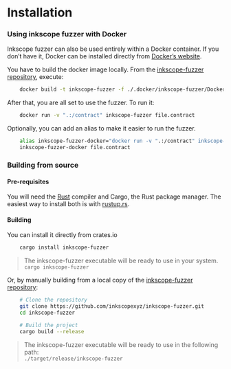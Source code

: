 # Installation

### Using inkscope fuzzer with Docker

Inkscope fuzzer can also be used entirely within a Docker container. If you don’t have it, Docker can be installed directly from [Docker’s website](https://docs.docker.com/get-docker/).

You have to build the docker image locally. From the [inkscope-fuzzer repository](https://github.com/inkscopexyz/inkscope-fuzzer), execute:

```bash
    docker build -t inkscope-fuzzer -f ./.docker/inkscope-fuzzer/Dockerfile .
```

After that, you are all set to use the fuzzer. To run it:

```bash
    docker run -v ".:/contract" inkscope-fuzzer file.contract
```

Optionally, you can add an alias to make it easier to run the fuzzer.
```bash
    alias inkscope-fuzzer-docker="docker run -v ".:/contract" inkscope-fuzzer"
    inkscope-fuzzer-docker file.contract
```

### Building from source

#### Pre-requisites

You will need the [Rust](https://www.rust-lang.org/) compiler and Cargo, the Rust package manager. The easiest way to install both is with [rustup.rs](https://rustup.rs/).

#### Building

You can install it directly from crates.io

```bash
    cargo install inkscope-fuzzer
```

> The inkscope-fuzzer executable will be ready to use in your system.  
`cargo inkscope-fuzzer`

Or, by manually building from a local copy of the [inkscope-fuzzer repository](https://github.com/inkscopexyz/inkscope-fuzzer):

```bash
    # Clone the repository
    git clone https://github.com/inkscopexyz/inkscope-fuzzer.git
    cd inkscope-fuzzer

    # Build the project
    cargo build --release
```

> The inkscope-fuzzer executable will be ready to use in the following path:  
`./target/release/inkscope-fuzzer`